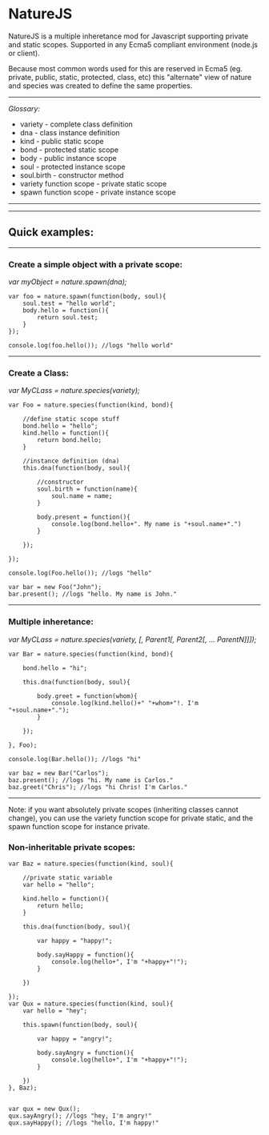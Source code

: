 # NatureJS

NatureJS is a multiple inheretance mod for Javascript supporting private and static scopes.
Supported in any Ecma5 compliant environment (node.js or client).

Because most common words used for this are reserved in Ecma5 (eg. private, public, static, protected, class, etc) this "alternate" view of nature and species was created to define the same properties.

- - -

*Glossary:*

* variety - complete class definition
* dna - class instance definition
* kind - public static scope
* bond - protected static scope
* body - public instance scope
* soul - protected instance scope
* soul.birth - constructor method
* variety function scope - private static scope
* spawn function scope - private instance scope

- - -
- - -

## Quick examples:

- - -

### Create a simple object with a private scope:
_var myObject = nature.spawn(dna);_

	var foo = nature.spawn(function(body, soul){
		soul.test = "hello world";
		body.hello = function(){
			return soul.test;
		}
	});

	console.log(foo.hello()); //logs "hello world"


- - -

### Create a Class:
_var MyCLass = nature.species(variety);_

	var Foo = nature.species(function(kind, bond){

		//define static scope stuff
		bond.hello = "hello";
		kind.hello = function(){
			return bond.hello;
		}

		//instance definition (dna)
		this.dna(function(body, soul){

			//constructor
			soul.birth = function(name){
				soul.name = name;
			}

			body.present = function(){
				console.log(bond.hello+". My name is "+soul.name+".")
			}

		});

	});

	console.log(Foo.hello()); //logs "hello"

	var bar = new Foo("John");
	bar.present(); //logs "hello. My name is John."

- - -

### Multiple inheretance:
_var MyCLass = nature.species(variety, [, Parent1[, Parent2[, ... ParentN]]]);_

	var Bar = nature.species(function(kind, bond){

		bond.hello = "hi";

		this.dna(function(body, soul){

			body.greet = function(whom){
				console.log(kind.hello()+" "+whom+"!. I'm "+soul.name+".");
			}

		});

	}, Foo);

	console.log(Bar.hello()); //logs "hi"

	var baz = new Bar("Carlos");
	baz.present(); //logs "hi. My name is Carlos."
	baz.greet("Chris"); //logs "hi Chris! I'm Carlos."



- - -

Note: if you want absolutely private scopes (inheriting classes cannot change), you can use the variety function scope for private static, and the spawn function scope for instance private.

### Non-inheritable private scopes:

	var Baz = nature.species(function(kind, soul){

		//private static variable
		var hello = "hello";

		kind.hello = function(){
			return hello;
		}

		this.dna(function(body, soul){

			var happy = "happy!";

			body.sayHappy = function(){
				console.log(hello+", I'm "+happy+"!");
			}

		})

	});
	var Qux = nature.species(function(kind, soul){
		var hello = "hey";

		this.spawn(function(body, soul){

			var happy = "angry!";

			body.sayAngry = function(){
				console.log(hello+", I'm "+happy+"!");
			}

		})
	}, Baz);


	var qux = new Qux();
	qux.sayAngry(); //logs "hey, I'm angry!"
	qux.sayHappy(); //logs "hello, I'm happy!"